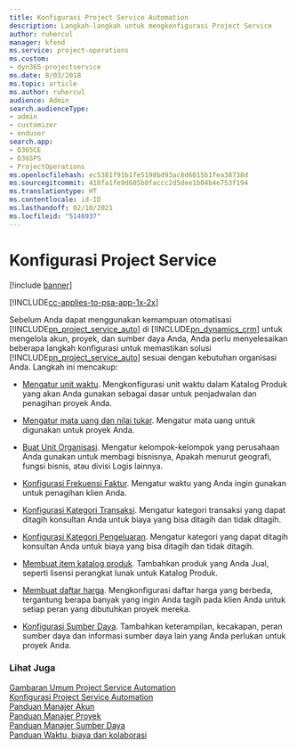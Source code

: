 ```yaml
---
title: Konfigurasi Project Service Automation
description: Langkah-langkah untuk mengkonfigurasi Project Service
author: ruhercul
manager: kfend
ms.service: project-operations
ms.custom:
- dyn365-projectservice
ms.date: 8/03/2018
ms.topic: article
ms.author: ruhercul
audience: Admin
search.audienceType:
- admin
- customizer
- enduser
search.app:
- D365CE
- D365PS
- ProjectOperations
ms.openlocfilehash: ec5381f91b1fe5198bd93ac8d6015b1fea38738d
ms.sourcegitcommit: 418fa1fe9d605b8faccc2d5dee1b04b4e753f194
ms.translationtype: HT
ms.contentlocale: id-ID
ms.lasthandoff: 02/10/2021
ms.locfileid: "5146937"
---
```

# <a name="configure-project-service"></a>Konfigurasi Project Service

[!include [banner](../includes/psa-now-project-operations.md)]

[!INCLUDE[cc-applies-to-psa-app-1x-2x](../includes/cc-applies-to-psa-app-1x-2x.md)]

Sebelum Anda dapat menggunakan kemampuan otomatisasi [!INCLUDE[pn_project_service_auto](../includes/pn-project-service-auto.md)] di [!INCLUDE[pn_dynamics_crm](../includes/pn-dynamics-crm.md)] untuk mengelola akun, proyek, dan sumber daya Anda, Anda perlu menyelesaikan beberapa langkah konfigurasi untuk memastikan solusi [!INCLUDE[pn_project_service_auto](../includes/pn-project-service-auto.md)] sesuai dengan kebutuhan organisasi Anda. Langkah ini mencakup:  
  
-   [Mengatur unit waktu](../psa/set-up-time-units.md). Mengkonfigurasi unit waktu dalam Katalog Produk yang akan Anda gunakan sebagai dasar untuk penjadwalan dan penagihan proyek Anda.  
  
-   [Mengatur mata uang dan nilai tukar](../psa/set-up-currencies-exchange-rates.md). Mengatur mata uang untuk digunakan untuk proyek Anda.  
  
-   [Buat Unit Organisasi](../psa/create-organizational-units.md). Mengatur kelompok-kelompok yang perusahaan Anda gunakan untuk membagi bisnisnya, Apakah menurut geografi, fungsi bisnis, atau divisi Logis lainnya.  
  
-   [Konfigurasi Frekuensi Faktur](../psa/set-up-invoice-frequencies.md). Mengatur waktu yang Anda ingin gunakan untuk penagihan klien Anda.  
  
-   [Konfigurasi Kategori Transaksi](../psa/configure-transaction-categories.md). Mengatur kategori transaksi yang dapat ditagih konsultan Anda untuk biaya yang bisa ditagih dan tidak ditagih.  
  
-   [Konfigurasi Kategori Pengeluaran](../psa/configure-expense-categories.md). Mengatur kategori yang dapat ditagih konsultan Anda untuk biaya yang bisa ditagih dan tidak ditagih.  
  
-   [Membuat item katalog produk](../psa/create-product-catalog-items.md). Tambahkan produk yang Anda Jual, seperti lisensi perangkat lunak untuk Katalog Produk.  
  
-   [Membuat daftar harga](../psa/create-price-list.md). Mengkonfigurasi daftar harga yang berbeda, tergantung berapa banyak yang ingin Anda tagih pada klien Anda untuk setiap peran yang dibutuhkan proyek mereka.  
  
-   [Konfigurasi Sumber Daya](../psa/set-up-resources.md). Tambahkan keterampilan, kecakapan, peran sumber daya dan informasi sumber daya lain yang Anda perlukan untuk proyek Anda.  
  
### <a name="see-also"></a>Lihat Juga  
 [Gambaran Umum Project Service Automation](../psa/overview.md)   
 [Konfigurasi Project Service Automation](../psa/configure.md)   
 [Panduan Manajer Akun](../psa/account-manager-guide.md)   
 [Panduan Manajer Proyek](../psa/project-manager-guide.md)   
 [Panduan Manajer Sumber Daya](../psa/resource-manager-guide.md)   
 [Panduan Waktu, biaya dan kolaborasi](../psa/time-expense-collaboration-guide.md)
